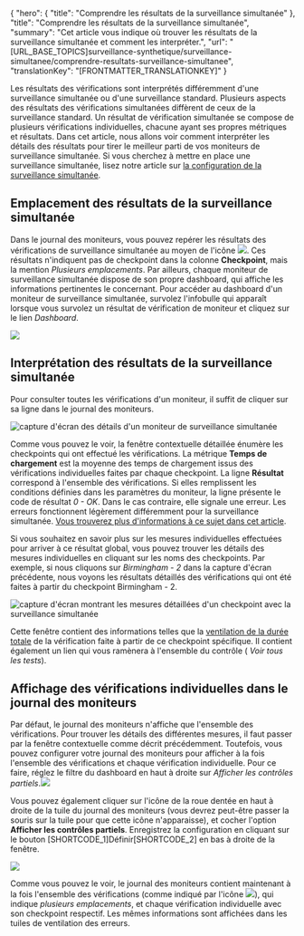 {
  "hero": {
    "title": "Comprendre les résultats de la surveillance simultanée"
  },
  "title": "Comprendre les résultats de la surveillance simultanée",
  "summary": "Cet article vous indique où trouver les résultats de la surveillance simultanée et comment les interpréter.",
  "url": "[URL_BASE_TOPICS]surveillance-synthetique/surveillance-simultanee/comprendre-resultats-surveillance-simultanee",
  "translationKey": "[FRONTMATTER_TRANSLATIONKEY]"
}

Les résultats des vérifications sont interprétés différemment d'une surveillance simultanée ou d'une surveillance standard. Plusieurs aspects des résultats des vérifications simultanées diffèrent de ceux de la surveillance standard. Un résultat de vérification simultanée se compose de plusieurs vérifications individuelles, chacune ayant ses propres métriques et résultats. Dans cet article, nous allons voir comment interpréter les détails des résultats pour tirer le meilleur parti de vos moniteurs de surveillance simultanée. Si vous cherchez à mettre en place une surveillance simultanée, lisez notre article sur [la configuration de la surveillance simultanée]([LINK_URL_1]).

## Emplacement des résultats de la surveillance simultanée

Dans le journal des moniteurs, vous pouvez repérer les résultats des vérifications de surveillance simultanée au moyen de l'icône ![]([LINK_URL_2]). Ces résultats n'indiquent pas de checkpoint dans la colonne **Checkpoint**, mais la mention *Plusieurs emplacements*. Par ailleurs, chaque moniteur de surveillance simultanée dispose de son propre dashboard, qui affiche les informations pertinentes le concernant. Pour accéder au dashboard d'un moniteur de surveillance simultanée, survolez l'infobulle qui apparaît lorsque vous survolez un résultat de vérification de moniteur et cliquez sur le lien *Dashboard*.

![]([LINK_URL_3])

## Interprétation des résultats de la surveillance simultanée

Pour consulter toutes les vérifications d'un moniteur, il suffit de cliquer sur sa ligne dans le journal des moniteurs.

![capture d'écran des détails d'un moniteur de surveillance simultanée]([LINK_URL_4])

Comme vous pouvez le voir, la fenêtre contextuelle détaillée énumère les checkpoints qui ont effectué les vérifications. La métrique **Temps de chargement** est la moyenne des temps de chargement issus des vérifications individuelles faites par chaque checkpoint. La ligne **Résultat** correspond à l'ensemble des vérifications. Si elles remplissent les conditions définies dans les paramètres du moniteur, la ligne présente le code de résultat *0 - OK*. Dans le cas contraire, elle signale une erreur. Les erreurs fonctionnent légèrement différemment pour la surveillance simultanée. [Vous trouverez plus d'informations à ce sujet dans cet article]([LINK_URL_5]).

Si vous souhaitez en savoir plus sur les mesures individuelles effectuées pour arriver à ce résultat global, vous pouvez trouver les détails des mesures individuelles en cliquant sur les noms des checkpoints. Par exemple, si nous cliquons sur *Birmingham - 2* dans la capture d'écran précédente, nous voyons les résultats détaillés des vérifications qui ont été faites à partir du checkpoint Birmingham - 2.

![capture d'écran montrant les mesures détaillées d'un checkpoint avec la surveillance simultanée]([LINK_URL_6])

Cette fenêtre contient des informations telles que la [ventilation de la durée totale]([LINK_URL_7]) de la vérification faite à partir de ce checkpoint spécifique. Il contient également un lien qui vous ramènera à l'ensemble du contrôle ( *Voir tous les tests*).

## Affichage des vérifications individuelles dans le journal des moniteurs

Par défaut, le journal des moniteurs n'affiche que l'ensemble des vérifications. Pour trouver les détails des différentes mesures, il faut passer par la fenêtre contextuelle comme décrit précédemment. Toutefois, vous pouvez configurer votre journal des moniteurs pour afficher à la fois l'ensemble des vérifications et chaque vérification individuelle. Pour ce faire, réglez le filtre du dashboard en haut à droite sur *Afficher les contrôles partiels*.![]([LINK_URL_8])

Vous pouvez également cliquer sur l'icône de la roue dentée en haut à droite de la tuile du journal des moniteurs (vous devrez peut-être passer la souris sur la tuile pour que cette icône n'apparaisse), et cocher l'option **Afficher les contrôles partiels**. Enregistrez la configuration en cliquant sur le bouton [SHORTCODE_1]Définir[SHORTCODE_2] en bas à droite de la fenêtre.

![]([LINK_URL_9])

Comme vous pouvez le voir, le journal des moniteurs contient maintenant à la fois l'ensemble des vérifications (comme indiqué par l'icône ![]([LINK_URL_10])), qui indique *plusieurs emplacements*, et chaque vérification individuelle avec son checkpoint respectif. Les mêmes informations sont affichées dans les tuiles de ventilation des erreurs.
